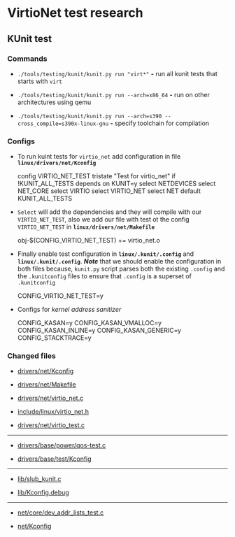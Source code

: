 # VirtioNet test research

## KUnit test

### Commands

- `./tools/testing/kunit/kunit.py run "virt*"` __-__ run all kunit tests that starts with `virt`

- `./tools/testing/kunit/kunit.py run --arch=x86_64` __-__ run on other architectures using qemu

- `./tools/testing/kunit/kunit.py run --arch=s390 --cross_compile=s390x-linux-gnu` __-__ specify toolchain for compilation

### Configs

- To run kuint tests for `virtio_net` add configuration in file __`linux/drivers/net/Kconfig`__

    config VIRTIO_NET_TEST
		tristate "Test for virtio_net" if !KUNIT_ALL_TESTS
		depends on KUNIT=y
		select NETDEVICES
		select NET_CORE
		select VIRTIO
		select VIRTIO_NET
		select NET
		default KUNIT_ALL_TESTS

- `Select` will add the dependencies and they will compile with our `VIRTIO_NET_TEST`, also we add our file with test ot the config `VIRTIO_NET_TEST` in __`linux/drivers/net/Makefile`__

	obj-$(CONFIG_VIRTIO_NET_TEST) += virtio_net.o

- Finally enable test configuration in __`linux/.kunit/.config`__ and __`linux/.kunit/.config`__. ***Note*** that we should enable the configuration in both files because, `kunit.py` script parses both the existing `.config` and the `.kunitconfig` files to ensure that `.config` is a superset of `.kunitconfig`

	CONFIG_VIRTIO_NET_TEST=y

- Configs for _kernel address sanitizer_ 

	CONFIG_KASAN=y
	CONFIG_KASAN_VMALLOC=y
	CONFIG_KASAN_INLINE=y
	CONFIG_KASAN_GENERIC=y
	CONFIG_STACKTRACE=y


### Changed files

- [drivers/net/Kconfig](drivers-net-Kconfig)

- [drivers/net/Makefile](drivers-net-Makefile)

- [drivers/net/virtio_net.c](virtio_net.c)

- [include/linux/virtio_net.h](virtio_net.h)

- [drivers/net/virtio_test.c](virtio_test.c)

-----------------

- [drivers/base/power/qos-test.c](drivers-base-power-qos-test.c)

- [drivers/base/test/Kconfig](drivers-base-test-Kconfig)

-----------------

- [lib/slub_kunit.c](lib-slub_kunit.c)

- [lib/Kconfig.debug](lib-Kconfig.debug)

-----------------

- [net/core/dev_addr_lists_test.c](net-core-dev_addr_lists_test.c)

- [net/Kconfig](net-Kconfig)